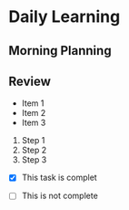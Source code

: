 #  Daily Learning 
##  Morning Planning
##  Review


- Item 1
- Item 2
- Item 3



1. Step 1
1. Step 2
1. Step 3


- [x] This task is complet
- [ ] This is not complete



